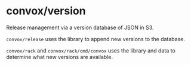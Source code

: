 # convox/version

Release management via a version database of JSON in S3.

`convox/release` uses the library to append new versions to the database. 

`convox/rack` and `convox/rack/cmd/convox` uses the library and data to determine what new versions are available.
